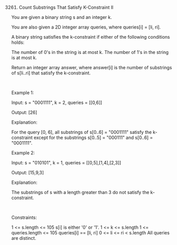 3261. Count Substrings That Satisfy K-Constraint II

You are given a binary string s and an integer k.

You are also given a 2D integer array queries, where queries[i] = [li, ri].

A binary string satisfies the k-constraint if either of the following conditions holds:

The number of 0's in the string is at most k.
The number of 1's in the string is at most k.

Return an integer array answer, where answer[i] is the number of 
substrings
 of s[li..ri] that satisfy the k-constraint.

 

Example 1:

Input: s = "0001111", k = 2, queries = [[0,6]]

Output: [26]

Explanation:

For the query [0, 6], all substrings of s[0..6] = "0001111" satisfy the k-constraint except for the substrings s[0..5] = "000111" and s[0..6] = "0001111".

Example 2:

Input: s = "010101", k = 1, queries = [[0,5],[1,4],[2,3]]

Output: [15,9,3]

Explanation:

The substrings of s with a length greater than 3 do not satisfy the k-constraint.

 

Constraints:

1 <= s.length <= 105
s[i] is either '0' or '1'.
1 <= k <= s.length
1 <= queries.length <= 105
queries[i] == [li, ri]
0 <= li <= ri < s.length
All queries are distinct.